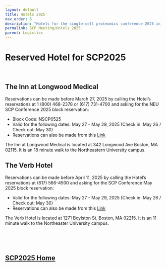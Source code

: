 ```yaml
---
layout: default
title: Hotels 2025
nav_order: 5
description: "Hotels for the single-cell proteomics conference 2025 in Boston"
permalink: SCP_Meeting/Hotels_2025
parent: Logistics
---
```


# Reserved Hotel for SCP2025


&nbsp;


## The Inn at Longwood Medical

Reservations can be made before March 27, 2025 by calling the Hotel’s reservations at 1 (800) 468-2378 or (617) 731-4700 and asking for the NEU SCP Conference 2025 block reservation:
* Block Code: NSCP0525
* Valid for the following dates: May 27 - May 29, 2025 (Check in: May 26 / Check out: May 30)
* Reservations can also be made from this [Link](https://be.synxis.com/?Hotel=58219&Chain=65&arrive=2025-05-26&depart=2025-05-30&adult=1&child=0&group=NSCP0525)



The Inn at Longwood Medical is located at 342 Longwood Ave Boston, MA 02115. It is an 18 minute walk to the Northeastern University campus.


## The Verb Hotel

Reservations can be made before April 11, 2025 by calling the Hotel’s reservations at (617) 566-4500 and asking for the SCP Conference May 2025 block reservation:

* Valid for the following dates: May 27 - May 29, 2025 (Check in: May 26 / Check out: May 30)
* Reservations can also be made from this [Link](https://be.synxis.com/?_ga=2.28555832.543142179.1733519806-2108305383.1727718338&adult=1&arrive=2025-05-26&chain=16362&child=0&currency=USD&depart=2025-05-30&group=SCP&hotel=61148&level=hotel&locale=en-US&productcurrency=USD&rooms=1)

The Verb Hotel is located at 1271 Boylston St, Boston, MA 02215. It is an 11 minute walk to the Northeaster University campus.

<!--
## The Colonnade Hotel
* Room rate: $479.
* Reservations can be made from [this link](https://www.phgsecure.com/IBE/bookingRedirect.ashx?propertyCode=BOSCO&group=NES28A&arrivalDate=05-28-2024&departureDate=05-31-2024&numberOfNights=3&numberOfAdults=1).

## Copley Park Plaza Hotel
* Reservations can be made from [this link](https://reservations.travelclick.com/102285?RatePlanId=7559452).

-->

&nbsp;


&nbsp;


## [SCP2025 Home](https://single-cell.net/proteomics/scp2025)


<!-- or by using the following [LINK](https://be.synxis.com/?adult=1&arrive=2023-05-31&chain=65&child=0&currency=USD&depart=2023-06-03&group=NEUE0623&hotel=58219&level=hotel&locale=en-US&rooms=1). -->




&nbsp;


&nbsp;


&nbsp;


&nbsp;


&nbsp;


&nbsp;


&nbsp;


&nbsp;



&nbsp;


&nbsp;


&nbsp;


&nbsp;


&nbsp;


&nbsp;


&nbsp;


&nbsp;



&nbsp;


&nbsp;


&nbsp;


&nbsp;


&nbsp;


&nbsp;


&nbsp;


&nbsp;
